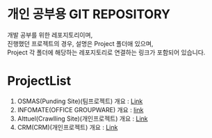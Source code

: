 # 개인 공부용 GIT REPOSITORY

개발 공부를 위한 레포지토리이며,  
진행했던 프로젝트의 경우, 설명은 Project 폴더애 있으며,  
Project 각 폴더에 해당하는 레포지토리로 연결하는 링크가 포함되어 있습니다.


# ProjectList
1. OSMAS(Punding Site)(팀프로젝트) 개요 : [Link](/Project/OSMAS/)
2. INFOMATE(OFFICE GROUPWARE) 개요 : [link](/Project/INFOMATE/) 
3. Alttuel(Crawlling Site)(개인프로젝트) 개요 : [Link](/Project/alttuel/)
4. CRM(CRM)(개인프로젝트) 개요 : [Link](/Project/CRM/)
